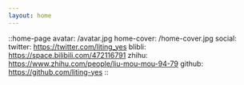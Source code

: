 ```yaml
--- 
layout: home
---
```


::home-page
avatar: /avatar.jpg
home-cover: /home-cover.jpg
social:
  twitter: https://twitter.com/liting_yes
  blibli: https://space.bilibili.com/472116791
  zhihu: https://www.zhihu.com/people/liu-mou-mou-94-79
  github: https://github.com/liting-yes
::
